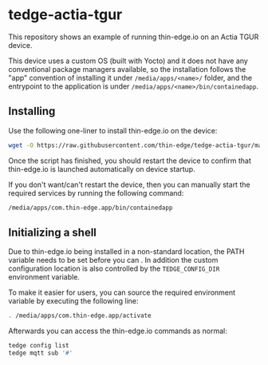 # tedge-actia-tgur

This repository shows an example of running thin-edge.io on an Actia TGUR device.

This device uses a custom OS (built with Yocto) and it does not have any conventional package managers available, so the installation follows the "app" convention of installing it under `/media/apps/<name>/` folder, and the entrypoint to the application is under `/media/apps/<name>/bin/containedapp`.

## Installing

Use the following one-liner to install thin-edge.io on the device:

```sh
wget -O https://raw.githubusercontent.com/thin-edge/tedge-actia-tgur/main/scripts/install.sh | sh -s
```

Once the script has finished, you should restart the device to confirm that thin-edge.io is launched automatically on device startup.

If you don't want/can't restart the device, then you can manually start the required services by running the following command:

```sh
/media/apps/com.thin-edge.app/bin/containedapp
```

## Initializing a shell

Due to thin-edge.io being installed in a non-standard location, the PATH variable needs to be set before you can . In addition the custom configuration location is also controlled by the `TEDGE_CONFIG_DIR` environment variable.

To make it easier for users, you can source the required environment variable by executing the following line:

```sh
. /media/apps/com.thin-edge.app/activate
```

Afterwards you can access the thin-edge.io commands as normal:

```sh
tedge config list
tedge mqtt sub '#'
```
